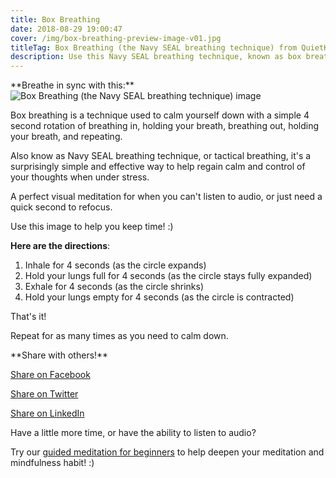 ```yaml
---
title: Box Breathing
date: 2018-08-29 19:00:47
cover: /img/box-breathing-preview-image-v01.jpg
titleTag: Box Breathing (the Navy SEAL breathing technique) from QuietKit
description: Use this Navy SEAL breathing technique, known as box breathing, to calm down quickly and easily, no matter where you are.
---
```


<div class="center-all-div">
**Breathe in sync with this:**

<img src="/img/box-breathing-4x-v03.gif" alt="Box Breathing (the Navy SEAL breathing technique) image">

</div>

Box breathing is a technique used to calm yourself down with a simple 4 second rotation of breathing in, holding your breath, breathing out, holding your breath, and repeating.

Also know as Navy SEAL breathing technique, or tactical breathing, it's a surprisingly simple and effective way to help regain calm and control of your thoughts when under stress.

A perfect visual meditation for when you can't listen to audio, or just need a quick second to refocus.

Use this image to help you keep time! :)

**Here are the directions**:
1. Inhale for 4 seconds (as the circle expands)
2. Hold your lungs full for 4 seconds (as the circle stays fully expanded)
3. Exhale for 4 seconds (as the circle shrinks)
4. Hold your lungs empty for 4 seconds (as the circle is contracted)

That's it!

Repeat for as many times as you need to calm down.

<div class="center-all-div">
**Share with others!**

<a href="https://www.facebook.com/sharer/sharer.php?u=http%3A//quietkit.com/box-breathing/" class="btn btn-danger" role="button" target="_blank" style="display:inline-block;">Share on Facebook</a>

<a href="http://twitter.com/intent/tweet?text=Box%20Breathing%20(the%20Navy%20SEAL%20breathing%20technique)%20from%20%40QuietKitApp%20http%3A%2F%2Fquietkit.com%2Fbox-breathing%2F" class="btn btn-danger" role="button" target="_blank" style="display:inline-block;">Share on Twitter</a>

<a href="https://www.linkedin.com/shareArticle?mini=true&url=http%3A//quietkit.com/box-breathing/&title=Box%20Breathing%20(the%20Navy%20SEAL%20breathing%20technique)%20from%20QuietKit&summary=&source=" class="btn btn-danger" role="button" target="_blank" style="display:inline-block;">Share on LinkedIn</a>

</div>

Have a little more time, or have the ability to listen to audio?

Try our <a href="/">guided meditation for beginners</a> to help deepen your meditation and mindfulness habit! :)

